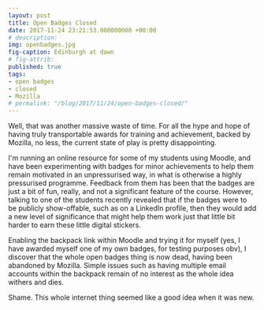 ```yaml
---
layout: post
title: Open Badges Closed
date: 2017-11-24 23:21:53.000000000 +00:00
# description: 
img: openbadges.jpg
fig-caption: Edinburgh at dawn
# fig-attrib: 
published: true
tags:
- open badges
- closed
- Mozilla
# permalink: "/blog/2017/11/24/open-badges-closed/"
---
```

Well, that was another massive waste of time. For all the hype and hope of having truly transportable awards for training and achievement, backed by Mozilla, no less, the current state of play is pretty disappointing.

I'm running an online resource for some of my students using Moodle, and have been experimenting with badges for minor achievements to help them remain motivated in an unpressurised way, in what is otherwise a highly pressurised programme. Feedback from them has been that the badges are just a bit of fun, really, and not a significant feature of the course. However, talking to one of the students recently revealed that if the badges were to be publicly show-offable, such as on a LinkedIn profile, then they would add a new level of significance that might help them work just that little bit harder to earn these little digital stickers.

Enabling the backpack link within Moodle and trying it for myself (yes, I have awarded myself one of my own badges, for testing purposes obv), I discover that the whole open badges thing is now dead, having been abandoned by Mozilla. Simple issues such as having multiple email accounts within the backpack remain of no interest as the whole idea withers and dies.

Shame. This whole internet thing seemed like a good idea when it was new.
